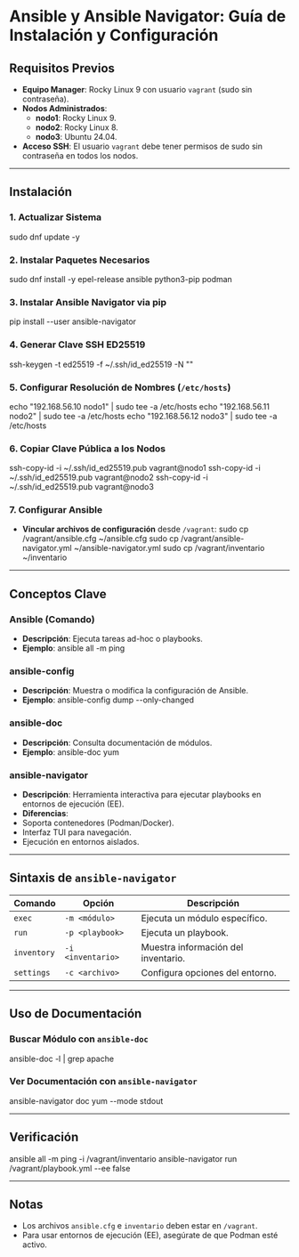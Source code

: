 # Ansible y Ansible Navigator: Guía de Instalación y Configuración

## Requisitos Previos
- **Equipo Manager**: Rocky Linux 9 con usuario `vagrant` (sudo sin contraseña).
- **Nodos Administrados**:
  - **nodo1**: Rocky Linux 9.
  - **nodo2**: Rocky Linux 8.
  - **nodo3**: Ubuntu 24.04.
- **Acceso SSH**: El usuario `vagrant` debe tener permisos de sudo sin contraseña en todos los nodos.

---

## Instalación

### 1. Actualizar Sistema
sudo dnf update -y


### 2. Instalar Paquetes Necesarios
sudo dnf install -y epel-release ansible python3-pip podman


### 3. Instalar Ansible Navigator via pip
pip install --user ansible-navigator


### 4. Generar Clave SSH ED25519
ssh-keygen -t ed25519 -f ~/.ssh/id_ed25519 -N ""

### 5. Configurar Resolución de Nombres (`/etc/hosts`)
echo "192.168.56.10 nodo1" | sudo tee -a /etc/hosts
echo "192.168.56.11 nodo2" | sudo tee -a /etc/hosts
echo "192.168.56.12 nodo3" | sudo tee -a /etc/hosts

### 6. Copiar Clave Pública a los Nodos
ssh-copy-id -i ~/.ssh/id_ed25519.pub vagrant@nodo1
ssh-copy-id -i ~/.ssh/id_ed25519.pub vagrant@nodo2
ssh-copy-id -i ~/.ssh/id_ed25519.pub vagrant@nodo3


### 7. Configurar Ansible
- **Vincular archivos de configuración** desde `/vagrant`:
sudo cp /vagrant/ansible.cfg ~/ansible.cfg
sudo cp /vagrant/ansible-navigator.yml ~/ansible-navigator.yml
sudo cp /vagrant/inventario ~/inventario


---

## Conceptos Clave

### **Ansible (Comando)**
- **Descripción**: Ejecuta tareas ad-hoc o playbooks.
- **Ejemplo**:
ansible all -m ping


### **ansible-config**
- **Descripción**: Muestra o modifica la configuración de Ansible.
- **Ejemplo**:
ansible-config dump --only-changed


### **ansible-doc**
- **Descripción**: Consulta documentación de módulos.
- **Ejemplo**:
ansible-doc yum


### **ansible-navigator**
- **Descripción**: Herramienta interactiva para ejecutar playbooks en entornos de ejecución (EE).
- **Diferencias**:
- Soporta contenedores (Podman/Docker).
- Interfaz TUI para navegación.
- Ejecución en entornos aislados.

---

## Sintaxis de `ansible-navigator`

| Comando | Opción | Descripción |
|---------|--------|-------------|
| `exec` | `-m <módulo>` | Ejecuta un módulo específico. |
| `run` | `-p <playbook>` | Ejecuta un playbook. |
| `inventory` | `-i <inventario>` | Muestra información del inventario. |
| `settings` | `-c <archivo>` | Configura opciones del entorno. |

---

## Uso de Documentación

### **Buscar Módulo con `ansible-doc`**
ansible-doc -l | grep apache


### **Ver Documentación con `ansible-navigator`**
ansible-navigator doc yum --mode stdout


---

## Verificación
ansible all -m ping -i /vagrant/inventario
ansible-navigator run /vagrant/playbook.yml --ee false

---

## Notas
- Los archivos `ansible.cfg` e `inventario` deben estar en `/vagrant`.
- Para usar entornos de ejecución (EE), asegúrate de que Podman esté activo.
